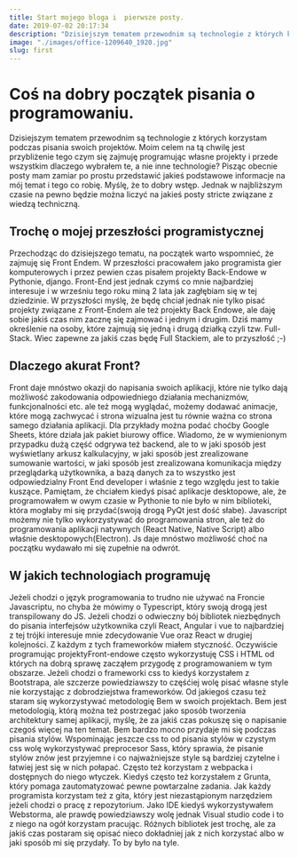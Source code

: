 ```yaml
---
title: Start mojego bloga i  pierwsze posty.
date: 2019-07-02 20:17:34
description: "Dzisiejszym tematem przewodnim są technologie z których korzystam podczas pisania swoich projektów. Moim celem na tą chwilę jest przybliżenie tego czym się zajmuję programując własne projekty i przede wszystkim dlaczego wybrałem te, a nie inne technologie? Pisząc obecnie posty mam zamiar po prostu przedstawić jakieś podstawowe informacje na mój temat i tego co robię."
image: "./images/office-1209640_1920.jpg"
slug: first
---
```


# Coś na dobry początek pisania o programowaniu.

Dzisiejszym tematem przewodnim są technologie z których korzystam podczas pisania swoich projektów. Moim celem na tą chwilę jest przybliżenie tego czym się zajmuję programując własne projekty i przede wszystkim dlaczego wybrałem te, a nie inne technologie? Pisząc obecnie posty mam zamiar po prostu przedstawić jakieś podstawowe informacje na mój temat i tego co robię.
Myślę, że to dobry wstęp. Jednak w najbliższym czasie na pewno będzie można liczyć na jakieś posty stricte związane z wiedzą techniczną.

## Trochę o mojej przeszłości programistycznej

Przechodząc do dzisiejszego tematu, na początek warto wspomnieć, że zajmuję się Front Endem.
W przeszłości pracowałem jako programista gier komputerowych i przez pewien czas pisałem projekty Back-Endowe w Pythonie, django. Front-End jest jednak czymś co mnie najbardziej interesuje i w wrześniu tego roku miną 2 lata jak zagłębiam się w tej dziedzinie. W przyszłości myślę, że będę chciał jednak nie tylko pisać projekty związane z Front-Endem ale też projekty Back Endowe, ale daję sobie jakiś czas nim zacznę się zajmować i jednym i drugim. Dziś mamy określenie na osoby, które zajmują się jedną i drugą działką czyli tzw. Full-Stack. Wiec zapewne za jakiś czas będę Full Stackiem, ale to przyszłość ;-)

## Dlaczego akurat Front?

Front daje mnóstwo okazji do napisania swoich aplikacji, które nie tylko dają możliwość zakodowania odpowiedniego działania mechanizmów, funkcjonalności etc. ale też mogą wyglądać, możemy dodawać animacje, które mogą zachwycać i strona wizualna jest tu równie ważna co strona samego działania aplikacji. Dla przykłady można podać choćby Google Sheets, które działa jak pakiet biurowy office. Wiadomo, że w wymienionym przypadku dużą część odgrywa też backend, ale to w jaki sposób jest wyświetlany arkusz kalkulacyjny, w jaki sposób jest zrealizowane sumowanie wartości, w jaki sposób jest zrealizowana komunikacja między przeglądarką użytkownika, a bazą danych za to wszystko jest odpowiedzialny Front End developer i właśnie z tego względu jest to takie kuszące. Pamiętam, że chciałem kiedyś pisać aplikacje desktopowe, ale, że programowałem w owym czasie w Pythonie to nie było w nim biblioteki, która mogłaby mi się przydać(swoją drogą PyQt jest dość słabe). Javascript możemy nie tylko wykorzystywać do programowania stron, ale też do programowania aplikacji natywnych (React Native, Native Script) albo właśnie desktopowych(Electron). Js daje mnóstwo możliwość choć na początku wydawało mi się zupełnie na odwrót.

## W jakich technologiach programuję

Jeżeli chodzi o język programowania to trudno nie używać na Froncie Javascriptu, no chyba że mówimy o Typescript, który swoją drogą jest transpilowany do JS. Jeżeli chodzi o odwieczny bój
bibliotek niezbędnych do pisania interfejsów użytkownika czyli React, Angular i vue to najbardziej z tej trójki interesuje mnie zdecydowanie Vue oraz React w drugiej kolejności. Z każdym z tych frameworków miałem styczność. Oczywiście programując projektyFront-endowe często wykorzystuję CSS i HTML od których na dobrą sprawę zacząłem przygodę z programowaniem w tym obszarze. Jeżeli chodzi o frameworki css to kiedyś korzystałem z Bootstrapa, ale szczerze powiedziawszy to częśćiej wolę pisać własne style nie korzystając z dobrodziejstwa frameworków. Od jakiegoś czasu też staram się wykorzystywać metodologię Bem w swoich projektach. Bem jest metodologią, którą można też postrzegać jako sposób tworzenia architektury samej aplikacji, myślę, że za jakiś czas pokuszę się o napisanie czegoś więcej na ten temat. Bem bardzo mocno przydaje mi się podczas pisania stylów. Wspominając jeszcze css to od pisania
stylów w czystym css wolę wykorzystywać preprocesor Sass, który sprawia, że pisanie stylów znów jest przyjemne i co najważniejsze style są bardziej czytelne i łatwiej jest się w nich połapać.
Często też korzystam z webpacka i dostępnych do niego wtyczek. Kiedyś często też korzystałem z
Grunta, który pomaga zautomatyzować pewne powtarzalne zadania. Jak każdy programista korzystam też z gita, który jest niezastąpionym narzędziem jeżeli chodzi o pracę z repozytorium.
Jako IDE kiedyś wykorzystywałem Webstorma, ale prawdę powiedziawszy wolę jednak Visual studio code i to z niego na ogół korzystam pracując. Różnych bibliotek jest trochę, ale za jakiś czas postaram się opisać nieco dokładniej jak z nich korzystać albo w jaki sposób mi się przydały. To by było na tyle.
